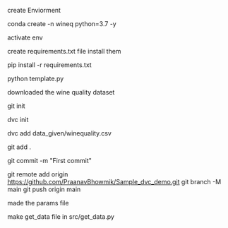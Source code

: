  create Enviorment

conda create -n wineq python=3.7 -y

activate env

create requirements.txt file
install them

pip install -r requirements.txt

python template.py

downloaded the wine quality dataset

git init

dvc init

dvc add data_given/winequality.csv

git add .

git commit -m "First commit"

git remote add origin https://github.com/PraanavBhowmik/Sample_dvc_demo.git
git branch -M main
git push origin main

made the params file

make get_data file in src/get_data.py
